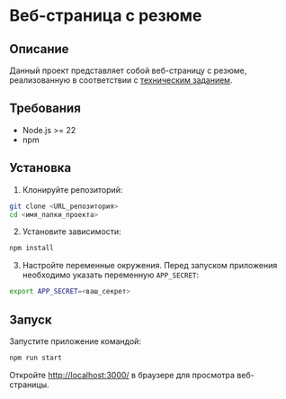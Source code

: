 # Веб-страница с резюме

## Описание

Данный проект представляет собой веб-страницу с резюме, реализованную в соответствии с [техническим заданием](https://github.com/jegius/front-end-entrance-exam).
## Требования

- Node.js >= 22
- npm

## Установка

1. Клонируйте репозиторий:
  ```bash
  git clone <URL_репозитория>
  cd <имя_папки_проекта>
  ```

2. Установите зависимости:
  ```bash
  npm install
  ```

3. Настройте переменные окружения. Перед запуском приложения необходимо указать переменную `APP_SECRET`:
  ```bash
  export APP_SECRET=<ваш_секрет>
  ```

## Запуск

Запустите приложение командой:
```bash
npm run start
```

Откройте [http://localhost:3000/](http://localhost:3000/) в браузере для просмотра веб-страницы.